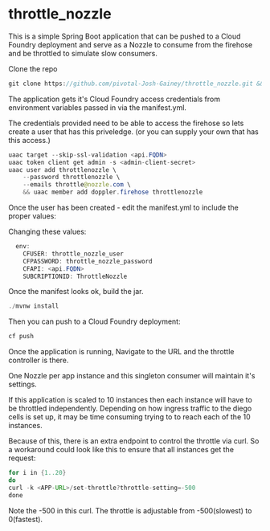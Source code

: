 # throttle_nozzle

This is a simple Spring Boot application that can be pushed to a Cloud Foundry deployment and serve as a Nozzle to consume from the firehose and be throttled to simulate slow consumers.

Clone the repo
```java
git clone https://github.com/pivotal-Josh-Gainey/throttle_nozzle.git && cd throttle_nozzle
```

The application gets it's Cloud Foundry access credentials from environment variables passed in via the manifest.yml.

The credentials provided need to be able to access the firehose so lets create a user that has this priveledge. (or you can supply your own that has this access.)
```java
uaac target --skip-ssl-validation <api.FQDN>
uaac token client get admin -s <admin-client-secret>
uaac user add throttlenozzle \
    --password throttlenozzle \
    --emails throttle@nozzle.com \
    && uaac member add doppler.firehose throttlenozzle
  ```
Once the user has been created - edit the manifest.yml to include the proper values:

Changing these values:
```java
  env:
    CFUSER: throttle_nozzle_user
    CFPASSWORD: throttle_nozzle_password
    CFAPI: <api.FQDN>
    SUBCRIPTIONID: ThrottleNozzle
```
Once the manifest looks ok, build the jar.
```java
./mvnw install
```

Then you can push to a Cloud Foundry deployment:
```java
cf push
```

Once the application is running, Navigate to the URL and the throttle controller is there.

One Nozzle per app instance and this singleton consumer will maintain it's settings.  

If this application is scaled to 10 instances then each instance will have to be throttled independently. Depending on how ingress traffic to the diego cells is set up, it may be time consuming trying to to reach each of the 10 instances.

Because of this, there is an extra endpoint to control the throttle via curl.  So a workaround could look like this to ensure that all instances get the request:
```java
for i in {1..20}
do
curl -k <APP-URL>/set-throttle?throttle-setting=-500
done
```
Note the -500 in this curl. The throttle is adjustable from -500(slowest) to 0(fastest).
